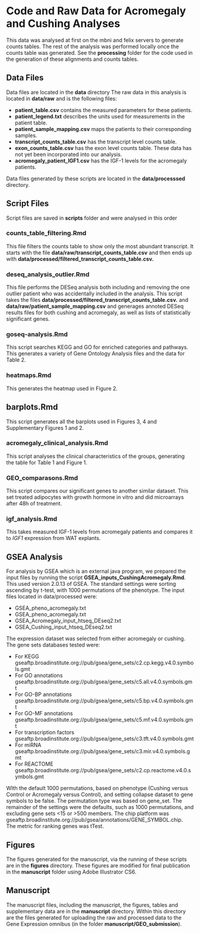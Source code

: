 Code and Raw Data for Acromegaly and Cushing Analyses
========================================================

This data was analysed at first on the mbni and felix servers to generate counts tables.  The rest of the analysis was performed locally once the counts table was generated.  See the **processing** folder for the code used in the generation of these alignments and counts tables.

Data Files
------------

Data files are located in the **data** directory
The raw data in this analysis is located in **data/raw** and is the following files:

* **patient_table.csv** contains the measured parameters for these patients.
* **patient_legend.txt** describes the units used for measurements in the patient table.
* **patient_sample_mapping.csv** maps the patients to their corresponding samples.
* **transcript_counts_table.csv** has the transcript level counts table.
* **exon_counts_table.csv** has the exon level counts table.  These data has not yet been incorporated into our analysis.
* **acromegaly_patient_IGF1.csv** has the IGF-1 levels for the acromegaly patients.

Data files generated by these scripts are located in the **data/processsed** directory.

Script Files
---------------
Script files are saved in **scripts** folder and were analysed in this order

### counts_table_filtering.Rmd

This file filters the counts table to show only the most abundant transcript.  It starts with the file **data/raw/transcript_counts_table.csv** and then ends up with **data/processed/filtered_transcript_counts_table.csv.**

### deseq_analysis_outlier.Rmd

This file performs the DESeq analysis both including and removing the one outlier patient who was accidentally included in the analysis.  This script takes the files **data/processed/filtered_transcript_counts_table.csv.** and **data/raw/patient_sample_mapping.csv** and generages annoted DESeq results files for both cushing and acromegaly, as well as lists of statistically significant genes.

### goseq-analysis.Rmd

This script searches KEGG and GO for enriched categories and pathways.  This generates a variety of Gene Ontology Analysis files and the data for Table 2.

### heatmaps.Rmd 

This generates the heatmap used in Figure 2.

## barplots.Rmd

This script generates all the barplots used in Figures 3, 4 and Supplementary Figures 1 and 2.

### acromegaly_clinical_analysis.Rmd

This script analyses the clinical characteristics of the groups, generating the table for Table 1 and Figure 1.


### GEO_comparasons.Rmd

This script compares our significant genes to another similar dataset.  This set treated adipocytes with growth hormone in vitro and did microarrays after 48h of treatment.

### igf_analysis.Rmd

This takes measured IGF-1 levels from acromegaly patients and compares it to *IGF1*  expression from WAT explants.

GSEA Analysis
----------------------

For analysis by GSEA which is an external java program, we prepared the input files by running the script **GSEA_inputs_CushingAcromegaly.Rmd**.  This used version 2.0.13 of GSEA.  The standard settings were sorting ascending by t-test, with 1000 permutations of the phenotype.  The input files located in data/processed were:

* GSEA_pheno_acromegaly.txt
* GSEA_pheno_acromegaly.txt
* GSEA_Acromegaly_input_htseq_DEseq2.txt
* GSEA_Cushing_input_htseq_DEseq2.txt

The expression dataset was selected from either acromegaly or cushing.  The gene sets databases tested were:

* For KEGG gseaftp.broadinstitute.org://pub/gsea/gene_sets/c2.cp.kegg.v4.0.symbols.gmt
* For GO annotations gseaftp.broadinstitute.org://pub/gsea/gene_sets/c5.all.v4.0.symbols.gmt
* For GO-BP annotations gseaftp.broadinstitute.org://pub/gsea/gene_sets/c5.bp.v4.0.symbols.gmt
* For GO-MF annotations gseaftp.broadinstitute.org://pub/gsea/gene_sets/c5.mf.v4.0.symbols.gmt
* For transcription factors gseaftp.broadinstitute.org://pub/gsea/gene_sets/c3.tft.v4.0.symbols.gmt
* For miRNA gseaftp.broadinstitute.org://pub/gsea/gene_sets/c3.mir.v4.0.symbols.gmt
* For REACTOME gseaftp.broadinstitute.org://pub/gsea/gene_sets/c2.cp.reactome.v4.0.symbols.gmt

WIth the default 1000 permutations, based on phenotype (Cushing versus Control or Acromegaly versus Control), and setting collapse dataset to gene symbols to be false.  The permutation type was based on gene_set.  The remainder of the settings were the defaults, such as 1000 permutations, and excluding gene sets <15 or >500 members.
The chip platform was gseaftp.broadinstitute.org://pub/gsea/annotations/GENE_SYMBOL.chip.  The metric for ranking genes was tTest.

Figures
-----------
The figures generated for the manuscript, via the running of these scripts are in the **figures** directory.  These figures are modified for final publication in the **manuscript** folder using Adobe Illustrator CS6.

Manuscript
------------
The manuscript files, including the manuscript, the figures, tables and supplementary data are in the **manuscript** directory.  Within this directory are the files generated for uploading the raw and processed data to the Gene Expression omnibus (in the folder **manuscript/GEO_submission**).
